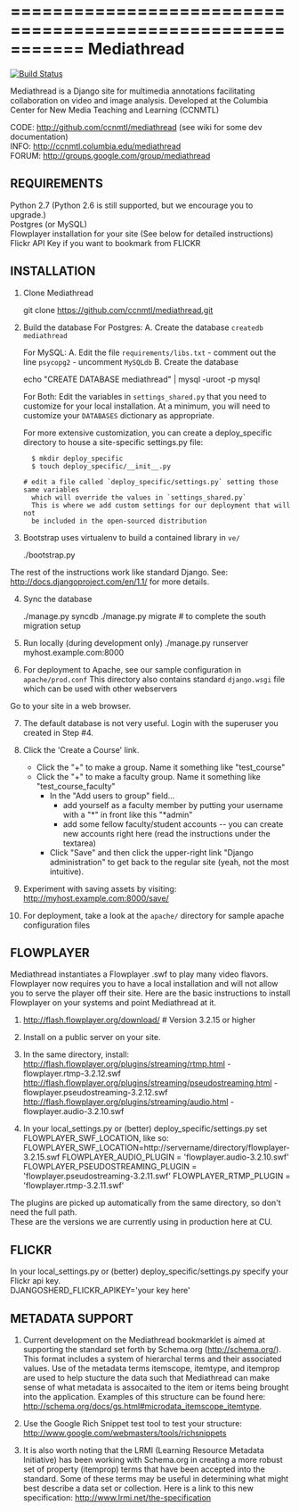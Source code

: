 ===========================================================
Mediathread
===========================================================

[![Build Status](https://travis-ci.org/ccnmtl/mediathread.png)](https://travis-ci.org/ccnmtl/mediathread)

Mediathread is a Django site for multimedia annotations facilitating
collaboration on video and image analysis. Developed at the Columbia
Center for New Media Teaching and Learning (CCNMTL)

CODE: http://github.com/ccnmtl/mediathread (see wiki for some dev documentation)  
INFO: http://ccnmtl.columbia.edu/mediathread  
FORUM: http://groups.google.com/group/mediathread  

REQUIREMENTS
------------
Python 2.7 (Python 2.6 is still supported, but we encourage you to upgrade.)  
Postgres (or MySQL)  
Flowplayer installation for your site (See below for detailed instructions)  
Flickr API Key if you want to bookmark from FLICKR    


INSTALLATION
------------

1. Clone Mediathread

    git clone https://github.com/ccnmtl/mediathread.git

2. Build the database
   For Postgres:
     A. Create the database `createdb mediathread`

   For MySQL:
     A. Edit the file `requirements/libs.txt`
        - comment out the line `psycopg2`
        - uncomment `MySQLdb`
     B. Create the database

    echo "CREATE DATABASE mediathread" | mysql -uroot -p mysql

   For Both:
     Edit the variables in `settings_shared.py` that you need to customize for your local installation.
     At a minimum, you will need to customize your `DATABASES` dictionary as appropriate.
     
     For more extensive customization, you can create a deploy_specific directory to house a site-specific settings.py file:

         $ mkdir deploy_specific
         $ touch deploy_specific/__init__.py

       # edit a file called `deploy_specific/settings.py` setting those same variables
         which will override the values in `settings_shared.py`
         This is where we add custom settings for our deployment that will not
         be included in the open-sourced distribution


3. Bootstrap uses virtualenv to build a contained library in `ve/`

    ./bootstrap.py

The rest of the instructions work like standard Django.  See:
 http://docs.djangoproject.com/en/1.1/ for more details.

4. Sync the database

    ./manage.py syncdb
    ./manage.py migrate # to complete the south migration setup

5. Run locally (during development only)
    ./manage.py runserver myhost.example.com:8000

6. For deployment to Apache, see our sample configuration in `apache/prod.conf`
   This directory also contains standard `django.wsgi` file which can be used
   with other webservers

Go to your site in a web browser.

7. The default database is not very useful.  Login with the superuser you
   created in Step #4.

8. Click the 'Create a Course' link.
    - Click the "+" to make a group.  Name it something like "test_course"
    - Click the "+" to make a faculty group.  Name it something like "test_course_faculty"
        - In the "Add users to group" field...
            - add yourself as a faculty member by putting your username with a "*" in front
              like this "*admin"
            - add some fellow faculty/student accounts -- you can create new accounts right here
              (read the instructions under the textarea)
        - Click "Save" and then click the upper-right link "Django administration" to get back to the regular site (yeah, not the most intuitive).

9. Experiment with saving assets by visiting:
   http://myhost.example.com:8000/save/

10. For deployment, take a look at the `apache/` directory for sample apache configuration files

FLOWPLAYER
----------------
Mediathread instantiates a Flowplayer .swf to play many video flavors.
Flowplayer now requires you to have a local installation and will not
allow you to serve the player off their site. Here are the basic instructions
to install Flowplayer on your systems and point Mediathread at it.

1. http://flash.flowplayer.org/download/ # Version 3.2.15 or higher
2. Install on a public server on your site.
3. In the same directory, install:  
    http://flash.flowplayer.org/plugins/streaming/rtmp.html - flowplayer.rtmp-3.2.12.swf  
    http://flash.flowplayer.org/plugins/streaming/pseudostreaming.html - flowplayer.pseudostreaming-3.2.12.swf  
    http://flash.flowplayer.org/plugins/streaming/audio.html - flowplayer.audio-3.2.10.swf  
    
4. In your local_settings.py or (better) deploy_specific/settings.py set FLOWPLAYER_SWF_LOCATION, like so:
FLOWPLAYER_SWF_LOCATION=http://servername/directory/flowplayer-3.2.15.swf
FLOWPLAYER_AUDIO_PLUGIN = 'flowplayer.audio-3.2.10.swf'
FLOWPLAYER_PSEUDOSTREAMING_PLUGIN = 'flowplayer.pseudostreaming-3.2.11.swf'
FLOWPLAYER_RTMP_PLUGIN = 'flowplayer.rtmp-3.2.11.swf'

The plugins are picked up automatically from the same directory, so don't need the full path.  
These are the versions we are currently using in production here at CU.

FLICKR
----------------
In your local_settings.py or (better) deploy_specific/settings.py specify your Flickr api key.  
DJANGOSHERD_FLICKR_APIKEY='your key here'


METADATA SUPPORT
----------------
1. Current development on the Mediathread bookmarklet is aimed at supporting the standard set forth by Schema.org (http://schema.org/). This format includes a system of hierarchal terms and their associated values. Use of the metadata terms itemscope, itemtype, and itemprop are used to help stucture the data such that Mediathread can make sense of what metadata is assocaited to the item or items being brought into the application. Examples of this structure can be found here: http://schema.org/docs/gs.html#microdata_itemscope_itemtype.

2. Use the Google Rich Snippet test tool to test your structure: http://www.google.com/webmasters/tools/richsnippets

3. It is also worth noting that the LRMI (Learning Resource Metadata Initiative) has been working with Schema.org in creating a more robust set of property (itemprop) terms that have been accepted into the standard. Some of these terms may be useful in determining what might best describe a data set or collection. Here is a link to this new specification: http://www.lrmi.net/the-specification
